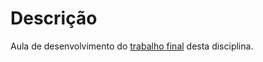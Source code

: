 # Descrição
Aula de desenvolvimento do [trabalho final](./Trabalho%20Copa%20do%20Mundo.pdf) desta disciplina.

<!-- mudar o link do trabalho final -->